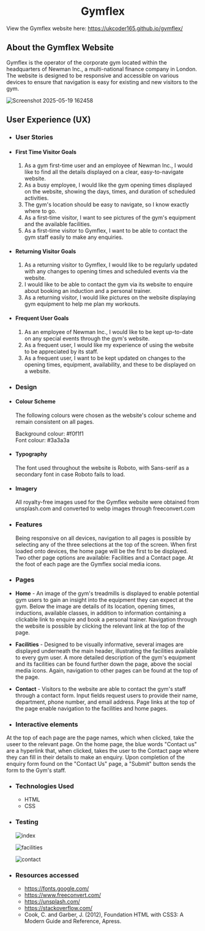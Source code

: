 <h1 align="center">Gymflex</h1>

View the Gymflex website here: https://ukcoder165.github.io/gymflex/

## About the Gymflex Website
Gymflex is the operator of the corporate gym located within the headquarters of Newman Inc.,
a multi-national finance company in London. The website is designed to be responsive and accessible on various
devices to ensure that navigation is easy for existing and new visitors to the gym.

![Screenshot 2025-05-19 162458](https://github.com/user-attachments/assets/29c961da-2540-4fd1-8030-0a72ffe67d2d)





## User Experience (UX)


-  ### User Stories
 
- #### First Time Visitor Goals  
  	  
  1. As a gym first-time user and an employee of Newman Inc., I would like to find all the details displayed on a clear, easy-to-navigate website.   
  2. As a busy employee, I would like the gym opening times displayed on the website, showing the days, times, and duration of scheduled activities.  
  3. The gym's location should be easy to navigate, so I know exactly where to go.  
  4. As a first-time visitor, I want to see pictures of the gym's equipment and the available facilities.  
  5. As a first-time visitor to Gymflex, I want to be able to contact the gym staff easily to make any enquiries.  


- #### Returning Visitor Goals
  1. As a returning visitor to Gymflex, I would like to be regularly updated with any changes to opening times and scheduled events via the website.
  2. I would like to be able to contact the gym via its website to enquire about booking an induction and a personal trainer.
  3. As a returning visitor, I would like pictures on the website displaying gym equipment to help me plan my workouts.
		  

- #### Frequent User Goals
  1. As an employee of Newman Inc., I would like to be kept up-to-date on any special events through the gym's website.
  2. As a frequent user, I would like my experience of using the website to be appreciated by its staff.
  3. As a frequent user, I want to be kept updated on changes to the opening times, equipment, availability, and these
		  to be displayed on a website.
		  

    
 -  ### Design

  
   - #### Colour Scheme
     The following colours were chosen as the website's colour scheme and remain consistent on all pages.

       Background colour: #f0f1f1  
       Font colour: #3a3a3a
		  	  
   - #### Typography
     The font used throughout the website is Roboto, with Sans-serif as a secondary font in case Roboto fails to load.

   - #### Imagery
     All royalty-free images used for the Gymflex website were obtained from unsplash.com and converted to webp images through freeconvert.com

 - ### Features

    Being responsive on all devices, navigation to all pages is possible by selecting any of the three selections at the top of the screen. When first loaded onto devices, the home page will be the first to be displayed. Two other page options are available: Facilities and a Contact page. At the foot of each page are the Gymflex social media icons.

- ### Pages   

- **Home** - An image of the gym's treadmills is displayed to enable potential gym users to gain an insight into the equipment they can expect at the gym. Below the image are details of its location, opening times, inductions, available classes, in addition to information containing a clickable link to enquire and book a personal trainer. Navigation through the website is possible by clicking the relevant link at the top of the page.  
- **Facilities** -  Designed to be visually informative, several images are displayed underneath the main header, illustrating the facilities available to every gym user. A more detailed description of the gym's equipment and its facilities can be found further down the page, above the social media icons. Again, navigation to other pages can be found at the top of the page.
- **Contact** - Visitors to the website are able to contact the gym's staff through a contact form. Input fields request users to provide their name, department, phone number, and email address. Page links at the top of the page enable navigation to the facilities and home pages.  
- ### Interactive elements
 At the top of each page are the page names, which when clicked, take the useer to the relevant page.
  On the home page, the blue words "Contact us" are a hyperlink that, when clicked, takes the user to the Contact page where they can fill in their details to make an enquiry.
  Upon completion of the enquiry form found on the "Contact Us" page, a "Submit" button sends the form to the Gym's staff.
 
 
- ### Technologies Used
 
  - HTML
  - CSS


- ### Testing
   
   ![index](https://github.com/user-attachments/assets/a6e36285-8bf1-44bd-8fab-77e2459af388)

   ![facilities](https://github.com/user-attachments/assets/cb0d4f57-c3ec-4aa3-b692-fb4b4c5f6dd3)

   ![contact](https://github.com/user-attachments/assets/dc1891ac-de6a-44c6-bc05-7551b06d777f)









 
- ### Resources accessed
  - https://fonts.google.com/  
  - https://www.freeconvert.com/  
  - https://unsplash.com/  
  - https://stackoverflow.com/  
  - Cook, C. and Garber, J. (2012), Foundation HTML with CSS3: A Modern Guide and Reference, Apress.
 
 
 
 








